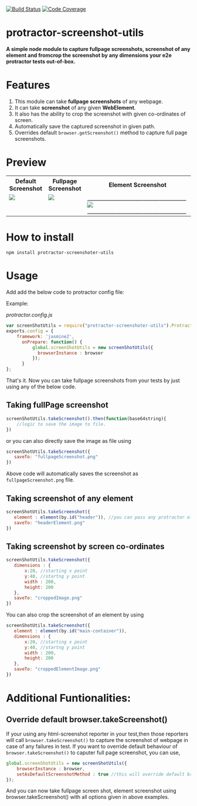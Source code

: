 [![Build Status](https://travis-ci.org/sudharsan-selvaraj/protractor-screenshot-utils.svg?branch=master)](https://travis-ci.org/sudharsan-selvaraj/protractor-screenshot-utils)
[![Code Coverage](https://codecov.io/gh/sudharsan-selvaraj/protractor-screenshot-utils/branch/master/graph/badge.svg)](https://codecov.io/gh/sudharsan-selvaraj/protractor-screenshot-utils/branch/master)

# protractor-screenshot-utils

**A simple node module to capture fullpage screenshots, screenshot of any element and  fromcrop the screenshot by any dimensions your e2e protractor tests out-of-box.**

# Features

1. This module can take **fullpage screenshots** of any webpage.
2. It can take **screenshot** of any given **WebElement**.
3. It also has the ability to crop the screenshot with given co-ordinates of screen.
4. Automatically save the captured screenshot in given path.
5. Overrides default `browser.getScreenshot()` method to capture full page screenshots.

# Preview
<table border="0px">
<tr>
  <th>Default Screenshot</th>
  <th>Fullpage Screenshot</th>
  <th>Element Screenshot</th>
<tr>
<tr>
  <td valign="top"><kbd><img src="screenshots/chrome/defaultpage.png"><kbd></td>
  <td valign="top"><img src="screenshots/chrome/fullpage.png"></td>
  <td valign="top">_____________________________________<img src="screenshots/chrome/element.png">_____________________________________</td>
<tr>
</table>

# How to install

```
npm install protractor-screenshoter-utils
```

# Usage

Add add the below code to protractor config file:

Example:

*protractor.config.js*
```javascript
var screenShotUtils = require("protractor-screenshoter-utils").ProtractorScreenShotUtils;
exports.config = {
    framework: 'jasmine2',
      onPrepare: function() {
          global.screenShotUtils = new screenShotUtils({
            browserInstance : browser
          });
      }
};
```
That's it. Now you can take fullpage screenshots from your tests by just using any of the below code.

## Taking fullPage screenshot
```javascript
screenShotUtils.takeScreenshot().then(function(base64string){
    //logic to save the image to file.
})
```
 or you can also directly save the image as file using 

 ```javascript
screenShotUtils.takeScreenshot({
    saveTo: "fullpageScreenshot.png"
})
```
Above code will automatically saves the screenshot as `fullpageScreenshot.png` file.

## Taking screenshot of any element

 ```javascript
screenShotUtils.takeScreenshot({
    element : element(by.id("header")), //you can pass any protractor element
    saveTo: "headerElement.png"
})
```

## Taking screenshot by screen co-ordinates

 ```javascript
screenShotUtils.takeScreenshot({
    dimensions : {
        x:20, //starting x point
        y:40, //startng y point
        width : 200,
        height: 200
    },
    saveTo: "croppedImage.png"
})
```

You can also crop the screenshot of an element by using

 ```javascript
screenShotUtils.takeScreenshot({
    element : element(by.id("main-container")),
    dimensions : {
        x:20, //starting x point
        y:40, //startng y point
        width : 200,
        height: 200
    },
    saveTo: "croppedElementImage.png"
})
```

# Additional Funtionalities:

## Override default browser.takeScreenshot()

If your using any html-screenshot reporter in your test,then those reporters will call `browser.takeScreenshot()` to capture the screenshot of webpage in case of any failures in test. If you want to override default behaviour of `browser.takeScreenshot()` to caputer full page screenshot, you can use,

```javascript
global.screenShotUtils = new screenShotUtils({
    browserInstance : browser,
    setAsDefaultScreenshotMethod : true //this will override default browser.takeScreenshot() method to take full page image.
});
```
And you can now take fullpage screen shot, element screenshot using browser.takeScreenshot() with all options given in above examples.

